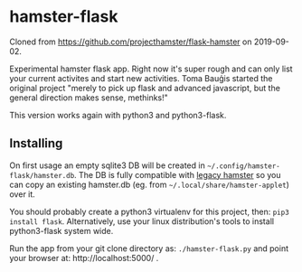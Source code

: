 # hamster-flask

Cloned from  https://github.com/projecthamster/flask-hamster on 2019-09-02.

Experimental hamster flask app. Right now it's super rough and can only list your current activites and start new activities. Toma Bauģis started the original project "merely to pick up flask and advanced javascript, but the general direction makes sense, methinks!"

This version works again with python3 and python3-flask.

## Installing

On first usage an empty sqlite3 DB will be created in `~/.config/hamster-flask/hamster.db`. The DB is fully compatible with [legacy hamster](https://github.com/projecthamster/hamster) so you can copy an existing hamster.db (eg. from `~/.local/share/hamster-applet`) over it.

You should probably create a python3 virtualenv for this project, then: `pip3 install flask`.
Alternatively, use your linux distribution's tools to install python3-flask system wide.

Run the app from your git clone directory as:
`./hamster-flask.py`
and point your browser at: http://localhost:5000/ .
